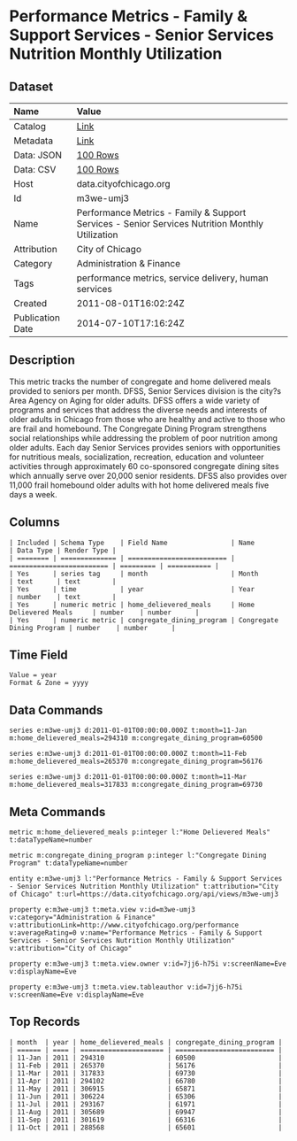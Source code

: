 # Performance Metrics - Family & Support Services - Senior Services Nutrition Monthly Utilization

## Dataset

| Name | Value |
| :--- | :---- |
| Catalog | [Link](https://catalog.data.gov/dataset/performance-metrics-family-support-services-senior-services-nutrition-monthly-utilization-c190d) |
| Metadata | [Link](https://data.cityofchicago.org/api/views/m3we-umj3) |
| Data: JSON | [100 Rows](https://data.cityofchicago.org/api/views/m3we-umj3/rows.json?max_rows=100) |
| Data: CSV | [100 Rows](https://data.cityofchicago.org/api/views/m3we-umj3/rows.csv?max_rows=100) |
| Host | data.cityofchicago.org |
| Id | m3we-umj3 |
| Name | Performance Metrics - Family & Support Services - Senior Services Nutrition Monthly Utilization |
| Attribution | City of Chicago |
| Category | Administration & Finance |
| Tags | performance metrics, service delivery, human services |
| Created | 2011-08-01T16:02:24Z |
| Publication Date | 2014-07-10T17:16:24Z |

## Description

This metric tracks the number of congregate and home delivered meals provided to seniors per month. DFSS, Senior Services division is the city?s Area Agency on Aging for older adults. DFSS offers a wide variety of programs and services that address the diverse needs and interests of older adults in Chicago from those who are healthy and active to those who are frail and homebound.  The Congregate Dining Program strengthens social relationships while addressing the problem of poor nutrition among older adults. Each day Senior Services provides seniors with opportunities for nutritious meals, socialization, recreation, education and volunteer activities through approximately 60 co-sponsored congregate dining sites which annually serve over 20,000 senior residents. DFSS also provides over 11,000 frail homebound older adults with hot home delivered meals five days a week.

## Columns

```ls
| Included | Schema Type    | Field Name                | Name                      | Data Type | Render Type |
| ======== | ============== | ========================= | ========================= | ========= | =========== |
| Yes      | series tag     | month                     | Month                     | text      | text        |
| Yes      | time           | year                      | Year                      | number    | text        |
| Yes      | numeric metric | home_delievered_meals     | Home Delievered Meals     | number    | number      |
| Yes      | numeric metric | congregate_dining_program | Congregate Dining Program | number    | number      |
```

## Time Field

```ls
Value = year
Format & Zone = yyyy
```

## Data Commands

```ls
series e:m3we-umj3 d:2011-01-01T00:00:00.000Z t:month=11-Jan m:home_delievered_meals=294310 m:congregate_dining_program=60500

series e:m3we-umj3 d:2011-01-01T00:00:00.000Z t:month=11-Feb m:home_delievered_meals=265370 m:congregate_dining_program=56176

series e:m3we-umj3 d:2011-01-01T00:00:00.000Z t:month=11-Mar m:home_delievered_meals=317833 m:congregate_dining_program=69730
```

## Meta Commands

```ls
metric m:home_delievered_meals p:integer l:"Home Delievered Meals" t:dataTypeName=number

metric m:congregate_dining_program p:integer l:"Congregate Dining Program" t:dataTypeName=number

entity e:m3we-umj3 l:"Performance Metrics - Family & Support Services - Senior Services Nutrition Monthly Utilization" t:attribution="City of Chicago" t:url=https://data.cityofchicago.org/api/views/m3we-umj3

property e:m3we-umj3 t:meta.view v:id=m3we-umj3 v:category="Administration & Finance" v:attributionLink=http://www.cityofchicago.org/performance v:averageRating=0 v:name="Performance Metrics - Family & Support Services - Senior Services Nutrition Monthly Utilization" v:attribution="City of Chicago"

property e:m3we-umj3 t:meta.view.owner v:id=7jj6-h75i v:screenName=Eve v:displayName=Eve

property e:m3we-umj3 t:meta.view.tableauthor v:id=7jj6-h75i v:screenName=Eve v:displayName=Eve
```

## Top Records

```ls
| month  | year | home_delievered_meals | congregate_dining_program | 
| ====== | ==== | ===================== | ========================= | 
| 11-Jan | 2011 | 294310                | 60500                     | 
| 11-Feb | 2011 | 265370                | 56176                     | 
| 11-Mar | 2011 | 317833                | 69730                     | 
| 11-Apr | 2011 | 294102                | 66780                     | 
| 11-May | 2011 | 306915                | 65871                     | 
| 11-Jun | 2011 | 306224                | 65306                     | 
| 11-Jul | 2011 | 293167                | 61971                     | 
| 11-Aug | 2011 | 305689                | 69947                     | 
| 11-Sep | 2011 | 301619                | 66316                     | 
| 11-Oct | 2011 | 288568                | 65601                     | 
```